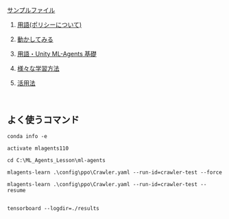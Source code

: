 <a href="https://drive.google.com/drive/folders/1AJkScgeqh2AZD4iH7-2QbmGucvFAiv-J" target="_blank">サンプルファイル</a>


1. [用語(ポリシーについて)](1/1.md)
2. [動かしてみる](2/2_0.md)
3. [用語・Unity ML-Agents 基礎](3/3_0.md) 
4. [様々な学習方法](4/4_0.md)

5. [活用法](6/6_0.md)



<br>

## よく使うコマンド

```
conda info -e

activate mlagents110

cd C:\ML_Agents_Lesson\ml-agents

mlagents-learn .\config\ppo\Crawler.yaml --run-id=crawler-test --force

mlagents-learn .\config\ppo\Crawler.yaml --run-id=crawler-test --resume


tensorboard --logdir=./results
```
